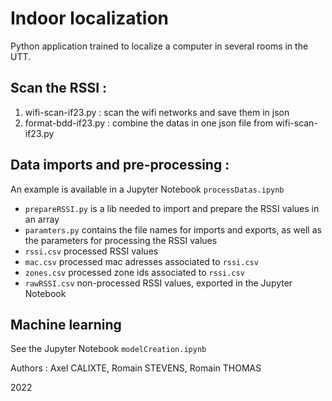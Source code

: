 # Indoor localization

Python application trained to localize a computer in several rooms in the UTT.

## Scan the RSSI :

1. wifi-scan-if23.py : scan the wifi networks and save them in json
2. format-bdd-if23.py : combine the datas in one json file from wifi-scan-if23.py

## Data imports and pre-processing :

An example is available in a Jupyter Notebook `processDatas.ipynb`

- `prepareRSSI.py` is a lib needed to import and prepare the RSSI values in an array
- `paramters.py` contains the file names for imports and exports, as well as the parameters for processing the RSSI values
- `rssi.csv` processed RSSI values
- `mac.csv` processed mac adresses associated to `rssi.csv`
- `zones.csv` processed zone ids associated to `rssi.csv`
- `rawRSSI.csv` non-processed RSSI values, exported in the Jupyter Notebook

## Machine learning

See the Jupyter Notebook `modelCreation.ipynb`

Authors : Axel CALIXTE, Romain STEVENS, Romain THOMAS

2022